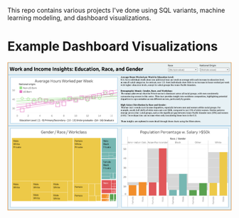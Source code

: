 This repo contains various projects I've done using SQL variants, machine learning modeling, and dashboard visualizations.


# Example Dashboard Visualizations

![A screenshot of a tableau dashboard showing statistics related to hours of work per week by education level, population fractions with high salary, and distributions of categories by gender, race, and workclass.](AdultIncome_Analysis/images/tableau_full.png)
